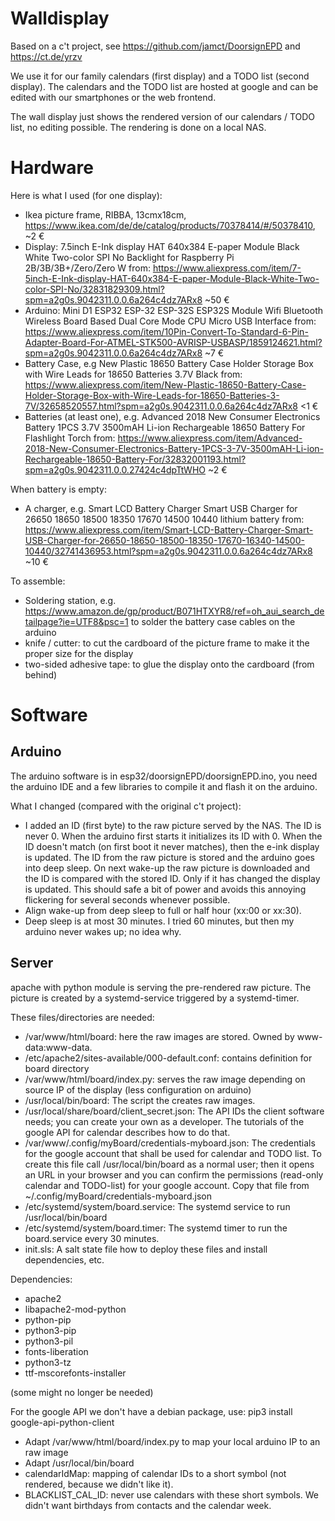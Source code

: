 # Walldisplay

Based on a c't project, see https://github.com/jamct/DoorsignEPD and https://ct.de/yrzv

We use it for our family calendars (first display) and a TODO list (second
display). The calendars and the TODO list are hosted at google and can be edited
with our smartphones or the web frontend.

The wall display just shows the rendered version of our calendars / TODO list,
no editing possible. The rendering is done on a local NAS.

# Hardware

Here is what I used (for one display):

* Ikea picture frame, RIBBA, 13cmx18cm, https://www.ikea.com/de/de/catalog/products/70378414/#/50378410,
  ~2 €
* Display: 7.5inch E-Ink display HAT 640x384 E-paper Module Black White Two-color SPI No Backlight for Raspberry Pi 2B/3B/3B+/Zero/Zero W
  from: https://www.aliexpress.com/item/7-5inch-E-Ink-display-HAT-640x384-E-paper-Module-Black-White-Two-color-SPI-No/32831829309.html?spm=a2g0s.9042311.0.0.6a264c4dz7ARx8
  ~50 €
* Arduino: Mini D1 ESP32 ESP-32 ESP-32S ESP32S Module Wifi Bluetooth Wireless Board Based Dual Core Mode CPU Micro USB Interface
  from: https://www.aliexpress.com/item/10Pin-Convert-To-Standard-6-Pin-Adapter-Board-For-ATMEL-STK500-AVRISP-USBASP/1859124621.html?spm=a2g0s.9042311.0.0.6a264c4dz7ARx8
  ~7 €
* Battery Case, e.g New Plastic 18650 Battery Case Holder Storage Box with Wire Leads for 18650 Batteries 3.7V Black
  from: https://www.aliexpress.com/item/New-Plastic-18650-Battery-Case-Holder-Storage-Box-with-Wire-Leads-for-18650-Batteries-3-7V/32658520557.html?spm=a2g0s.9042311.0.0.6a264c4dz7ARx8
  <1 €
* Batteries (at least one), e.g. Advanced 2018 New Consumer Electronics Battery 1PCS 3.7V 3500mAH Li-ion Rechargeable 18650 Battery For Flashlight Torch
  from: https://www.aliexpress.com/item/Advanced-2018-New-Consumer-Electronics-Battery-1PCS-3-7V-3500mAH-Li-ion-Rechargeable-18650-Battery-For/32832001193.html?spm=a2g0s.9042311.0.0.27424c4dpTtWHO
  ~2 €

When battery is empty:

* A charger, e.g. Smart LCD Battery Charger Smart USB Charger for 26650 18650 18500 18350 17670 14500 10440 lithium battery
  from: https://www.aliexpress.com/item/Smart-LCD-Battery-Charger-Smart-USB-Charger-for-26650-18650-18500-18350-17670-16340-14500-10440/32741436953.html?spm=a2g0s.9042311.0.0.6a264c4dz7ARx8
  ~10 €

To assemble:

* Soldering station, e.g. https://www.amazon.de/gp/product/B071HTXYR8/ref=oh_aui_search_detailpage?ie=UTF8&psc=1
  to solder the battery case cables on the arduino
* knife / cutter: to cut the cardboard of the picture frame to make it the proper size for the display
* two-sided adhesive tape: to glue the display onto the cardboard (from behind)

# Software

## Arduino

The arduino software is in esp32/doorsignEPD/doorsignEPD.ino, you need the
arduino IDE and a few libraries to compile it and flash it on the arduino.

What I changed (compared with the original c't project):

* I added an ID (first byte) to the raw picture served by the NAS. The ID is
  never 0. When the arduino first starts it initializes its ID with 0. When the
  ID doesn't match (on first boot it never matches), then the e-ink display is
  updated. The ID from the raw picture is stored and the arduino goes into deep
  sleep. On next wake-up the raw picture is downloaded and the ID is compared
  with the stored ID. Only if it has changed the display is updated. This should
  safe a bit of power and avoids this annoying flickering for several seconds
  whenever possible.
* Align wake-up from deep sleep to full or half hour (xx:00 or xx:30).
* Deep sleep is at most 30 minutes. I tried 60 minutes, but then my arduino
  never wakes up; no idea why.

## Server

apache with python module is serving the pre-rendered raw picture. The picture
is created by a systemd-service triggered by a systemd-timer.

These files/directories are needed:

* /var/www/html/board: here the raw images are stored. Owned by www-data:www-data.
* /etc/apache2/sites-available/000-default.conf: contains definition for board directory
* /var/www/html/board/index.py: serves the raw image depending on source IP of
  the display (less configuration on arduino)
* /usr/local/bin/board: The script the creates raw images.
* /usr/local/share/board/client_secret.json: The API IDs the client software
  needs; you can create your own as a developer. The tutorials of the google
  API for calendar describes how to do that.
* /var/www/.config/myBoard/credentials-myboard.json: The credentials for the
  google account that shall be used for calendar and TODO list. To create this
  file call /usr/local/bin/board as a normal user; then it opens an URL in your
  browser and you can confirm the permissions (read-only calendar and TODO-list)
  for your google account. Copy that file from ~/.config/myBoard/credentials-myboard.json
* /etc/systemd/system/board.service: The systemd service to run /usr/local/bin/board
* /etc/systemd/system/board.timer: The systemd timer to run the board.service
  every 30 minutes.
* init.sls: A salt state file how to deploy these files and install dependencies, etc.

Dependencies:

* apache2
* libapache2-mod-python
* python-pip
* python3-pip
* python3-pil
* fonts-liberation
* python3-tz
* ttf-mscorefonts-installer

(some might no longer be needed)

For the google API we don't have a debian package, use: pip3 install google-api-python-client

* Adapt /var/www/html/board/index.py to map your local arduino IP to an raw image
* Adapt /usr/local/bin/board
 * calendarIdMap: mapping of calendar IDs to a short symbol (not rendered, because we didn't like it).
 * BLACKLIST_CAL_ID: never use calendars with these short symbols. We didn't
   want birthdays from contacts and the calendar week.

